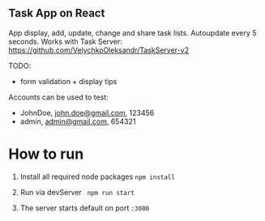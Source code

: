 ## Task App on React

App display, add, update, change and share task lists. Autoupdate every 5 seconds. Works with Task Server: https://github.com/VelychkoOleksandr/TaskServer-v2

TODO:
- form validation + display tips

Accounts can be used to test: 
- JohnDoe, john.doe@gmail.com, 123456
- admin, admin@gmail.com, 654321



# How to run
1. Install all required node packages
``` npm install ```

2. Run via devServer
``` npm run start```

3. The server starts default on port ```:3000```
